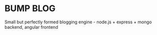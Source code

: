 BUMP BLOG
=========

Small but perfectly formed blogging engine - node.js + express + mongo backend, angular frontend
